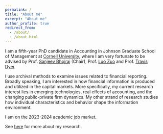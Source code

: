 ```yaml
---
permalink: /
title: "About me"
excerpt: "About me"
author_profile: true
redirect_from:
  - /about/
  - /about.html
---
```


I am a fifth-year PhD candidate in Accounting in Johnson Graduate School of Management at [Cornell University](https://www.johnson.cornell.edu/), where I am very fortunate to be advised by Prof. [Sanjeev Bhojraj](https://www.johnson.cornell.edu/faculty-research/faculty/sb235/) (Chair), Prof. [Luo Zuo](https://www.johnson.cornell.edu/faculty-research/faculty/lz352/) and Prof. [Travis Dyer](https://marriott.byu.edu/directory/details?id=8659).

I use archival methods to examine issues related to financial reporting. Broadly speaking, I am interested in how financial information is produced and utilized in the capital markets. More specifically, my current research interest lies in emerging technologies, real effects of accounting, and the changing public-private firm dynamics. My other strand of research studies how individual characteristics and behavior shape the information environment. 

I am on the 2023-2024 academic job market.

See [here](/Research/) for more about my research.
